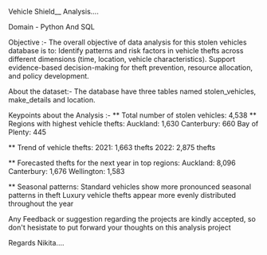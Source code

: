 
Vehicle Shield__ Analysis....


Domain - Python And SQL 

Objective :- The overall objective of data analysis for this stolen vehicles database is to:
Identify patterns and risk factors in vehicle thefts across different dimensions (time, location, vehicle characteristics).
Support evidence-based decision-making for theft prevention, resource allocation, and policy development.


About the dataset:-
The database have three tables named stolen_vehicles, make_details and location.

 
Keypoints about the Analysis :-
** Total number of stolen vehicles: 4,538
** Regions with highest vehicle thefts:
          Auckland: 1,630
          Canterbury: 660
          Bay of Plenty: 445

** Trend of vehicle thefts:
          2021: 1,663 thefts
          2022: 2,875 thefts 
          
** Forecasted thefts for the next year in top regions:
           Auckland: 8,096
           Canterbury: 1,676
           Wellington: 1,583

** Seasonal patterns:
          Standard vehicles show more pronounced seasonal patterns in theft
          Luxury vehicle thefts appear more evenly distributed throughout the year


Any Feedback or suggestion regarding the projects are kindly accepted, so don't hesistate to put forward your thoughts on this analysis project

Regards Nikita....
